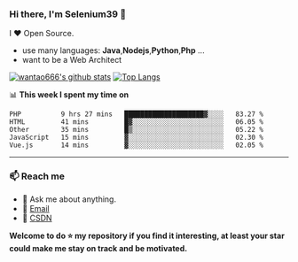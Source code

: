### Hi there, I'm Selenium39 👋

<!--
**wantao666/wantao666** is a ✨ _special_ ✨ repository because its `README.md` (this file) appears on your GitHub profile.

Here are some ideas to get you started:

- 🔭 I’m currently working on ...
- 🌱 I’m currently learning ...
- 👯 I’m looking to collaborate on ...
- 🤔 I’m looking for help with ...
- 💬 Ask me about ...
- 📫 How to reach me: ...
- 😄 Pronouns: ...
- ⚡ Fun fact: ...
-->

I ❤ Open Source.

* use many languages: **Java**,**Nodejs**,**Python**,**Php** ...
* want to be a Web Architect


[![wantao666's github stats](https://github-readme-stats.vercel.app/api?username=wantao666&count_private=true&show_icons=true&line_height=40)](https://github.com/anuraghazra/github-readme-stats)
[![Top Langs](https://github-readme-stats.vercel.app/api/top-langs/?username=wantao666&count_private=true&line_height=40)](https://github.com/anuraghazra/github-readme-stats)

📊 **This week I spent my time on**
<!--START_SECTION:waka-->
```text
PHP          9 hrs 27 mins   ████████████████████▓░░░░   83.27 % 
HTML         41 mins         █▓░░░░░░░░░░░░░░░░░░░░░░░   06.05 % 
Other        35 mins         █▒░░░░░░░░░░░░░░░░░░░░░░░   05.22 % 
JavaScript   15 mins         ▓░░░░░░░░░░░░░░░░░░░░░░░░   02.30 % 
Vue.js       14 mins         ▓░░░░░░░░░░░░░░░░░░░░░░░░   02.05 % 
```
<!--END_SECTION:waka-->

***

### 📫 Reach me 

- 💬 Ask me about anything.
- 📧 <a href="mailto:896585122@qq.com">Email</a>
- 📖 <a href = "https://blog.csdn.net/qq_45453266">CSDN</a>

**Welcome to do ⭐ my repository if you find it interesting, at least your star could make me stay on track and be motivated.**
